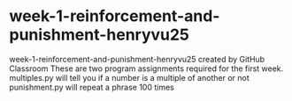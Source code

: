 # week-1-reinforcement-and-punishment-henryvu25
week-1-reinforcement-and-punishment-henryvu25 created by GitHub Classroom
These are two program assignments required for the first week. 
multiples.py will tell you if a number is a multiple of another or not
punishment.py will repeat a phrase 100 times
